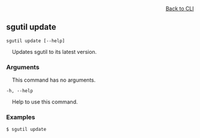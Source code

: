 <div id="readme" class="Box-body readme blob js-code-block-container">
<article class="markdown-body entry-content p-3 p-md-6" itemprop="text">
<p align="right">
<a href="https://github.com/fpgasystems/sgrt/blob/main/cli/manual.md#cli">Back to CLI</a>
</p>

## sgutil update

<code>sgutil update [--help]</code>
<p>
  &nbsp; &nbsp; Updates sgutil to its latest version.
</p>

### Arguments
<p>
  &nbsp; &nbsp; This command has no arguments.
</p>

<code>-h, --help</code>
<p>
  &nbsp; &nbsp; Help to use this command.
</p>

### Examples
```
$ sgutil update
```